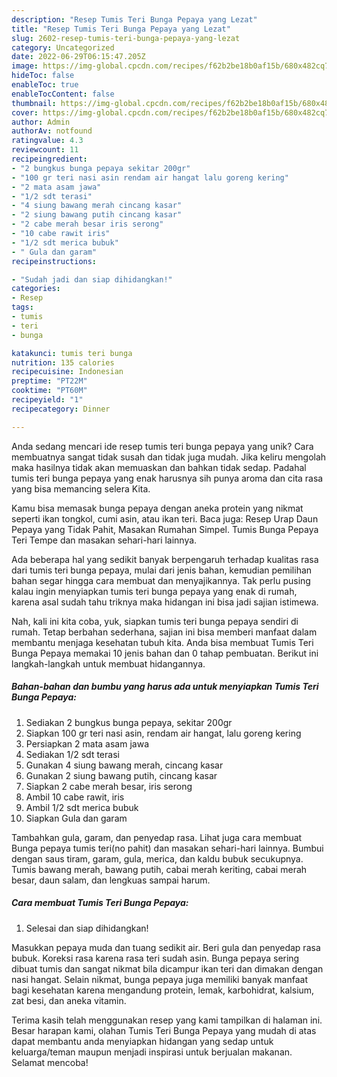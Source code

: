 ```yaml
---
description: "Resep Tumis Teri Bunga Pepaya yang Lezat"
title: "Resep Tumis Teri Bunga Pepaya yang Lezat"
slug: 2602-resep-tumis-teri-bunga-pepaya-yang-lezat
category: Uncategorized
date: 2022-06-29T06:15:47.205Z
image: https://img-global.cpcdn.com/recipes/f62b2be18b0af15b/680x482cq70/tumis-teri-bunga-pepaya-foto-resep-utama.jpg
hideToc: false
enableToc: true
enableTocContent: false
thumbnail: https://img-global.cpcdn.com/recipes/f62b2be18b0af15b/680x482cq70/tumis-teri-bunga-pepaya-foto-resep-utama.jpg
cover: https://img-global.cpcdn.com/recipes/f62b2be18b0af15b/680x482cq70/tumis-teri-bunga-pepaya-foto-resep-utama.jpg
author: Admin
authorAv: notfound
ratingvalue: 4.3
reviewcount: 11
recipeingredient:
- "2 bungkus bunga pepaya sekitar 200gr"
- "100 gr teri nasi asin rendam air hangat lalu goreng kering"
- "2 mata asam jawa"
- "1/2 sdt terasi"
- "4 siung bawang merah cincang kasar"
- "2 siung bawang putih cincang kasar"
- "2 cabe merah besar iris serong"
- "10 cabe rawit iris"
- "1/2 sdt merica bubuk"
- " Gula dan garam"
recipeinstructions:

- "Sudah jadi dan siap dihidangkan!"
categories:
- Resep
tags:
- tumis
- teri
- bunga

katakunci: tumis teri bunga 
nutrition: 135 calories
recipecuisine: Indonesian
preptime: "PT22M"
cooktime: "PT60M"
recipeyield: "1"
recipecategory: Dinner

---
```





Anda sedang mencari ide resep tumis teri bunga pepaya yang unik? Cara membuatnya sangat tidak susah dan tidak juga mudah. Jika keliru mengolah maka hasilnya tidak akan memuaskan dan bahkan tidak sedap. Padahal tumis teri bunga pepaya yang enak harusnya sih punya aroma dan cita rasa yang bisa memancing selera Kita.





Kamu bisa memasak bunga pepaya dengan aneka protein yang nikmat seperti ikan tongkol, cumi asin, atau ikan teri. Baca juga: Resep Urap Daun Pepaya yang Tidak Pahit, Masakan Rumahan Simpel. Tumis Bunga Pepaya Teri Tempe dan masakan sehari-hari lainnya.

Ada beberapa hal yang sedikit banyak berpengaruh terhadap kualitas rasa dari tumis teri bunga pepaya, mulai dari jenis bahan, kemudian pemilihan bahan segar hingga cara membuat dan menyajikannya. Tak perlu pusing kalau ingin menyiapkan tumis teri bunga pepaya yang enak di rumah, karena asal sudah tahu triknya maka hidangan ini bisa jadi sajian istimewa.






Nah, kali ini kita coba, yuk, siapkan tumis teri bunga pepaya sendiri di rumah. Tetap berbahan sederhana, sajian ini bisa memberi manfaat dalam membantu menjaga kesehatan tubuh kita. Anda bisa membuat Tumis Teri Bunga Pepaya memakai 10 jenis bahan dan 0 tahap pembuatan. Berikut ini langkah-langkah untuk membuat hidangannya.

<!--inarticleads1-->

##### Bahan-bahan dan bumbu yang harus ada untuk menyiapkan Tumis Teri Bunga Pepaya:

1. Sediakan 2 bungkus bunga pepaya, sekitar 200gr
1. Siapkan 100 gr teri nasi asin, rendam air hangat, lalu goreng kering
1. Persiapkan 2 mata asam jawa
1. Sediakan 1/2 sdt terasi
1. Gunakan 4 siung bawang merah, cincang kasar
1. Gunakan 2 siung bawang putih, cincang kasar
1. Siapkan 2 cabe merah besar, iris serong
1. Ambil 10 cabe rawit, iris
1. Ambil 1/2 sdt merica bubuk
1. Siapkan  Gula dan garam


Tambahkan gula, garam, dan penyedap rasa. Lihat juga cara membuat Bunga pepaya tumis teri(no pahit) dan masakan sehari-hari lainnya. Bumbui dengan saus tiram, garam, gula, merica, dan kaldu bubuk secukupnya. Tumis bawang merah, bawang putih, cabai merah keriting, cabai merah besar, daun salam, dan lengkuas sampai harum. 

<!--inarticleads2-->

##### Cara membuat Tumis Teri Bunga Pepaya:


1. Selesai dan siap dihidangkan!

Masukkan pepaya muda dan tuang sedikit air. Beri gula dan penyedap rasa bubuk. Koreksi rasa karena rasa teri sudah asin. Bunga pepaya sering dibuat tumis dan sangat nikmat bila dicampur ikan teri dan dimakan dengan nasi hangat. Selain nikmat, bunga pepaya juga memiliki banyak manfaat bagi kesehatan karena mengandung protein, lemak, karbohidrat, kalsium, zat besi, dan aneka vitamin. 

Terima kasih telah menggunakan resep yang kami tampilkan di halaman ini. Besar harapan kami, olahan Tumis Teri Bunga Pepaya yang mudah di atas dapat membantu anda menyiapkan hidangan yang sedap untuk keluarga/teman maupun menjadi inspirasi untuk berjualan makanan. Selamat mencoba!

